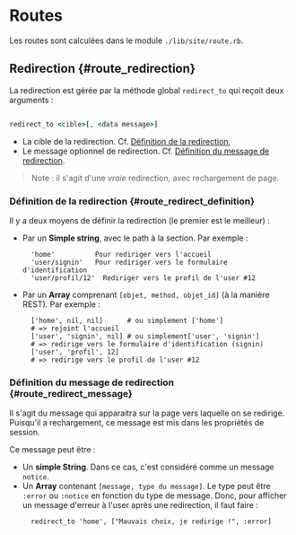 # Routes

Les routes sont calculées dans le module `./lib/site/route.rb`.


## Redirection {#route_redirection}

La redirection est gérée par la méthode global `redirect_to` qui reçoit deux arguments :

```ruby

redirect_to <cible>[, <data message>]

```

* La cible de la redirection. Cf. [Définition de la redirection](#route_redirect_definition),
* Le message optionnel de redirection. Cf. [Définition du message de redirection](#route_redirect_message).

> Note : il s'agit d'une *vraie* redirection, avec rechargement de page.

### Définition de la redirection {#route_redirect_definition}

Il y a deux moyens de définir la redirection (le premier est le meilleur) :

* Par un **Simple string**, avec le path à la section. Par exemple :
  ```
    'home'          Pour rediriger vers l'accueil
    'user/signin'   Pour rediriger vers le formulaire d'identification
    'user/profil/12'  Rediriger vers le profil de l'user #12
  ```
* Par un **Array** comprenant `[objet, method, objet_id]` (à la manière REST). Par exemple :
  ```
    ['home', nil, nil]      # ou simplement ['home']
    # => rejoint l'accueil
    ['user', 'signin', nil] # ou simplement['user', 'signin']
    # => redirige vers le formulaire d'identification (signin)
    ['user', 'profil', 12]
    # => redirige vers le profil de l'user #12
  ```

### Définition du message de redirection {#route_redirect_message}

Il s'agit du message qui apparaitra sur la page vers laquelle on se redirige. Puisqu'il a rechargement, ce message est mis dans les propriétés de session.

Ce message peut être :

* Un **simple String**. Dans ce cas, c'est considéré comme un message `notice`.
* Un **Array** contenant `[message, type du message]`. Le type peut être `:error` ou `:notice` en fonction du type de message.
  Donc, pour afficher un message d'erreur à l'user après une redirection, il faut faire :
  ```
    redirect_to 'home', ["Mauvais choix, je redirige !", :error]
